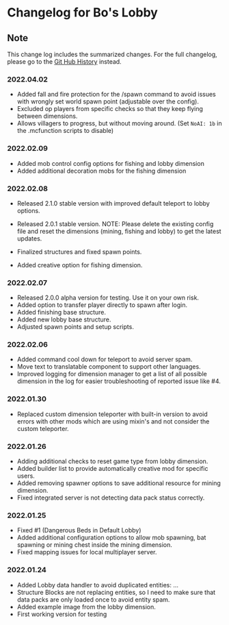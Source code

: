 # Changelog for Bo's Lobby

## Note

This change log includes the summarized changes.
For the full changelog, please go to the [Git Hub History][history] instead.

### 2022.04.02

- Added fall and fire protection for the /spawn command to avoid issues with wrongly set world spawn point (adjustable over the config).
- Excluded op players from specific checks so that they keep flying between dimensions.
- Allows villagers to progress, but without moving around. (Set `NoAI: 1b` in the .mcfunction scripts to disable)

### 2022.02.09

- Added mob control config options for fishing and lobby dimension
- Added additional decoration mobs for the fishing dimension

### 2022.02.08

- Released 2.1.0 stable version with improved default teleport to lobby options.
- Released 2.0.1 stable version.
  NOTE: Please delete the existing config file and reset the dimensions (mining, fishing and lobby) to get the latest updates.

- Finalized structures and fixed spawn points.
- Added creative option for fishing dimension.

### 2022.02.07

- Released 2.0.0 alpha version for testing. Use it on your own risk.
- Added option to transfer player directly to spawn after login.
- Added finishing base structure.
- Added new lobby base structure.
- Adjusted spawn points and setup scripts.

### 2022.02.06

- Added command cool down for teleport to avoid server spam.
- Move text to translatable component to support other languages.
- Improved logging for dimension manager to get a list of all possible dimension in the log for easier troubleshooting of reported issue like #4.

### 2022.01.30

- Replaced custom dimension teleporter with built-in version to avoid errors with other mods which are using mixin's and not consider the custom teleporter.

### 2022.01.26

- Adding additional checks to reset game type from lobby dimension.
- Added builder list to provide automatically creative mod for specific users.
- Added removing spawner options to save additional resource for mining dimension.
- Fixed integrated server is not detecting data pack status correctly.

### 2022.01.25

- Fixed #1 (Dangerous Beds in Default Lobby)
- Added additional configuration options to allow mob spawning, bat spawning or mining chest inside the mining dimension.
- Fixed mapping issues for local multiplayer server.

### 2022.01.24

- Added Lobby data handler to avoid duplicated entities: …
- Structure Blocks are not replacing entities, so I need to make sure that data packs are only loaded once to avoid entity spam.
- Added example image from the lobby dimension.
- First working version for testing

[history]: https://github.com/MarkusBordihn/BOs-Lobby/commits/main
